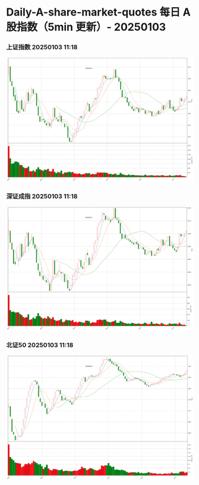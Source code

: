 
# Daily-A-share-market-quotes 每日 A 股指数（5min 更新）- 20250103

### 上证指数 20250103 11:18
![](./fig/2025/1/20250103-sh000001.png)

### 深证成指 20250103 11:18
![](./fig/2025/1/20250103-sz399001.png)

### 北证50 20250103 11:18
![](./fig/2025/1/20250103-bj899050.png)
